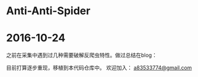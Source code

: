 # Anti-Anti-Spider
# 2016-10-24 
 之前在采集中遇到过几种需要破解反爬虫特性。做过总结在blog：

目前打算逐步重现，移植到本代码仓库中。
欢迎加入：
a83533774@gmail.com
